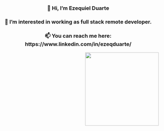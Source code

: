 <h3 align='center'> 👋 Hi, I’m Ezequiel Duarte</h3>
<h3 align='center'>👀 I’m interested in working as full stack remote developer.</h3>
<h3 align='center'>📫 You can reach me here: https://www.linkedin.com/in/ezeqduarte/</h3>

<img align='right' src="https://cdn-icons-png.flaticon.com/512/2317/2317963.png" width="230">


<div align='center>
[![Linkedin: ezeqduarte](https://img.shields.io/badge/-ezeqduarte-blue?style=flat-square&logo=Linkedin&logoColor=white&link=https://www.linkedin.com/in/thaianebraga/)](https://www.linkedin.com/in/ezequiel-martin-duarte-716b65230/)
[![GitHub ezeqduarte](https://img.shields.io/github/followers/ezeqduarte?label=follow&style=social)](https://github.com/ezeqduarte)

</div>
###   

<h2>Last proyect</h2>

- My Tinerary front :  <a href="https://my-tinerary-kingcatwo.vercel.app/"><p>https://my-tinerary-kingcatwo.vercel.app/</p></a>
- My Tinerary back :  <a href="https://back-mytinerary-kingcatwo.onrender.com/api/"><p>https://back-mytinerary-kingcatwo.onrender.com/api/</p></a>

---
